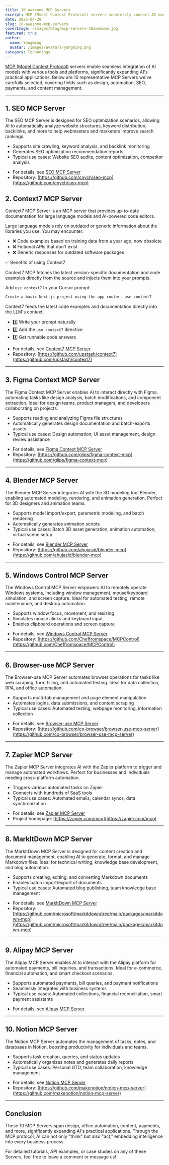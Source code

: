 ```yaml
---
title: 10 awesome MCP Servers
excerpt: MCP (Model Context Protocol) servers seamlessly connect AI models with real-world data and tools. Whether you're a developer, AI enthusiast, or enterprise user looking to boost automation efficiency, these 10 MCP Servers are worth exploring!
date: 2025-04-28
slug: 10-awesome-mcp-servers
coverImage: /images/blog/mcp-servers-10awesome.jpg
featured: true
author:
  name: Yangming
  avatar: /images/avatars/yangming.png
category: Technology
---
```


[MCP (Model Context Protocol)](/en) servers enable seamless integration of AI models with various tools and platforms, significantly expanding AI's practical applications. Below are 10 representative MCP Servers we've carefully selected, covering fields such as design, automation, SEO, payments, and content management.

---

## 1. SEO MCP Server

The SEO MCP Server is designed for SEO optimization scenarios, allowing AI to automatically analyze website structures, keyword distribution, backlinks, and more to help webmasters and marketers improve search rankings.

- Supports site crawling, keyword analysis, and backlink monitoring
- Generates SEO optimization recommendation reports
- Typical use cases: Website SEO audits, content optimization, competitor analysis

* For details, see [SEO MCP Server](/en/servers/seo-mcp)
* Repository: [https://github.com/cnych/seo-mcp](https://github.com/cnych/seo-mcp)

## 2. Context7 MCP Server

Context7 MCP Server is an MCP server that provides up-to-date documentation for large language models and AI-powered code editors.

Large language models rely on outdated or generic information about the libraries you use. You may encounter:

- ❌ Code examples based on training data from a year ago, now obsolete
- ❌ Fictional APIs that don't exist
- ❌ Generic responses for outdated software packages

✅ Benefits of using Context7

Context7 MCP fetches the latest version-specific documentation and code examples directly from the source and injects them into your prompts.

Add `use context7` to your Cursor prompt:

```bash
Create a basic Next.js project using the app router. use context7
```

Context7 feeds the latest code examples and documentation directly into the LLM's context.

- 1️⃣ Write your prompt naturally
- 2️⃣ Add the `use context7` directive
- 3️⃣ Get runnable code answers

* For details, see [Context7 MCP Server](/en/servers/context7)
* Repository: [https://github.com/upstash/context7](https://github.com/upstash/context7)

---

## 3. Figma Context MCP Server

The Figma Context MCP Server enables AI to interact directly with Figma, automating tasks like design analysis, batch modifications, and component extraction. Ideal for design teams, product managers, and developers collaborating on projects.

- Supports reading and analyzing Figma file structures
- Automatically generates design documentation and batch-exports assets
- Typical use cases: Design automation, UI asset management, design review assistance

* For details, see [Figma Context MCP Server](/en/servers/figma-context-mcp)
* Repository: [https://github.com/glips/figma-context-mcp](https://github.com/glips/figma-context-mcp)

---

## 4. Blender MCP Server

The Blender MCP Server integrates AI with the 3D modeling tool Blender, enabling automated modeling, rendering, and animation generation. Perfect for 3D designers and animation teams.

- Supports model import/export, parametric modeling, and batch rendering
- Automatically generates animation scripts
- Typical use cases: Batch 3D asset generation, animation automation, virtual scene setup

* For details, see [Blender MCP Server](/en/servers/blender-mcp)
* Repository: [https://github.com/ahujasid/blender-mcp](https://github.com/ahujasid/blender-mcp)

---

## 5. Windows Control MCP Server

The Windows Control MCP Server empowers AI to remotely operate Windows systems, including window management, mouse/keyboard simulation, and screen capture. Ideal for automated testing, remote maintenance, and desktop automation.

- Supports window focus, movement, and resizing
- Simulates mouse clicks and keyboard input
- Enables clipboard operations and screen capture

* For details, see [Windows Control MCP Server](/en/servers/MCPControl)
* Repository: [https://github.com/Cheffromspace/MCPControl](https://github.com/Cheffromspace/MCPControl)

---

## 6. Browser-use MCP Server

The Browser-use MCP Server automates browser operations for tasks like web scraping, form filling, and automated testing. Ideal for data collection, RPA, and office automation.

- Supports multi-tab management and page element manipulation
- Automates logins, data submissions, and content scraping
- Typical use cases: Automated testing, webpage monitoring, information collection

* For details, see [Browser-use MCP Server](/en/servers/browser-use-mcp-server)
* Repository: [https://github.com/co-browser/browser-use-mcp-server](https://github.com/co-browser/browser-use-mcp-server)

---

## 7. Zapier MCP Server

The Zapier MCP Server integrates AI with the Zapier platform to trigger and manage automated workflows. Perfect for businesses and individuals needing cross-platform automation.

- Triggers various automated tasks on Zapier
- Connects with hundreds of SaaS tools
- Typical use cases: Automated emails, calendar syncs, data synchronization

* For details, see [Zapier MCP Server](/en/servers/zapier)
* Project homepage: [https://zapier.com/mcp](https://zapier.com/mcp)

---

## 8. MarkItDown MCP Server

The MarkItDown MCP Server is designed for content creation and document management, enabling AI to generate, format, and manage Markdown files. Ideal for technical writing, knowledge base development, and blog automation.

- Supports creating, editing, and converting Markdown documents
- Enables batch import/export of documents
- Typical use cases: Automated blog publishing, team knowledge base management

* For details, see [MarkItDown MCP Server](/en/servers/markitdown-mcp)
* Repository: [https://github.com/microsoft/markitdown/tree/main/packages/markitdown-mcp](https://github.com/microsoft/markitdown/tree/main/packages/markitdown-mcp)

---

## 9. Alipay MCP Server

The Alipay MCP Server enables AI to interact with the Alipay platform for automated payments, bill inquiries, and transactions. Ideal for e-commerce, financial automation, and smart checkout scenarios.

- Supports automated payments, bill queries, and payment notifications
- Seamlessly integrates with business systems
- Typical use cases: Automated collections, financial reconciliation, smart payment assistants

* For details, see [Alipay MCP Server](/en/servers/mcp-server-alipay)

---

## 10. Notion MCP Server

The Notion MCP Server automates the management of tasks, notes, and databases in Notion, boosting productivity for individuals and teams.

- Supports task creation, queries, and status updates
- Automatically organizes notes and generates daily reports
- Typical use cases: Personal GTD, team collaboration, knowledge management

* For details, see [Notion MCP Server](/en/servers/notion-mcp-server)
* Repository: [https://github.com/makenotion/notion-mcp-server](https://github.com/makenotion/notion-mcp-server)

---

## Conclusion

These 10 MCP Servers span design, office automation, content, payments, and more, significantly expanding AI's practical applications. Through the MCP protocol, AI can not only "think" but also "act," embedding intelligence into every business process.

For detailed tutorials, API examples, or case studies on any of these Servers, feel free to leave a comment or message us!
